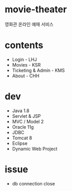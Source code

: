 # movie-theater
영화관 온라인 예매 서비스

# contents

* Login - LHJ
* Movies - KSR
* Ticketing & Admin - KMS
* About - CHH

# dev

* Java 1.8
* Servlet & JSP
* MVC / Model 2
* Oracle 11g
* JDBC
* Tomcat 8
* Eclipse
* Dynamic Web Project

# issue

* db connection close